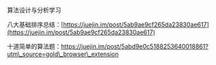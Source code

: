 算法设计与分析学习

八大基础排序总结：[https://juejin.im/post/5ab9ae9cf265da23830ae617](https://juejin.im/post/5ab9ae9cf265da23830ae617)

十道简单的算法题：https://juejin.im/post/5abd9e0c5188253640018861?utm\_source=gold\_browser\_extension

